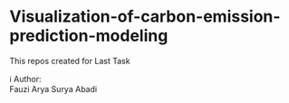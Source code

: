 # Visualization-of-carbon-emission-prediction-modeling
This repos created for Last Task 

ℹ️ Author: </br>
Fauzi Arya Surya Abadi
